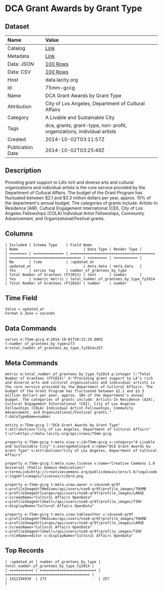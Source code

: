 # DCA Grant Awards by Grant Type

## Dataset

| Name | Value |
| :--- | :---- |
| Catalog | [Link](https://catalog.data.gov/dataset/dca-grant-awards-by-grant-type-14379) |
| Metadata | [Link](https://data.lacity.org/api/views/75mm-gccg) |
| Data: JSON | [100 Rows](https://data.lacity.org/api/views/75mm-gccg/rows.json?max_rows=100) |
| Data: CSV | [100 Rows](https://data.lacity.org/api/views/75mm-gccg/rows.csv?max_rows=100) |
| Host | data.lacity.org |
| Id | 75mm-gccg |
| Name | DCA Grant Awards by Grant Type |
| Attribution | City of Los Angeles, Department of Cultural Affairs |
| Category | A Livable and Sustainable City |
| Tags | dca, grants, grant-type, non-profit, organizations, individual artists |
| Created | 2014-10-02T03:11:57Z |
| Publication Date | 2014-10-02T03:25:49Z |

## Description

Providing grant support to LA’s rich and diverse arts and cultural organizations and individual artists is the core service provided by the Department of Cultural Affairs. The budget of the Grant Program has fluctuated between $2.1 and $3.3 million dollars per year, approx. 10% of the department's annual budget. The categories of grants include: Artists-In Residence (AIR), Cultural Engagement International (CEI), City of Los Angeles Fellowships (COLA) Individual Artist Fellowships, Community Advancement, and Organizational/Festival grants.

## Columns

```ls
| Included | Schema Type    | Field Name                              | Name                              | Data Type | Render Type |
| ======== | ============== | ======================================= | ================================= | ========= | =========== |
| No       | time           | :updated_at                             | updated_at                        | meta_data | meta_data   |
| Yes      | series tag     | number_of_grantees_by_type              | Total Number of Grantees (FY2013) | text      | number      |
| Yes      | numeric metric | total_number_of_grantees_by_type_fy2014 | Total Number of Grantees (FY2014) | number    | number      |
```

## Time Field

```ls
Value = updated_at
Format & Zone = seconds
```

## Data Commands

```ls
series e:75mm-gccg d:2014-10-01T20:22:19.000Z t:number_of_grantees_by_type=273 m:total_number_of_grantees_by_type_fy2014=257
```

## Meta Commands

```ls
metric m:total_number_of_grantees_by_type_fy2014 p:integer l:"Total Number of Grantees (FY2014)" d:"Providing grant support to LA’s rich and diverse arts and cultural organizations and individual artists is the core service provided by the Department of Cultural Affairs. The budget of the Grant Program has fluctuated between $2.1 and $3.3 million dollars per year, approx. 10% of the department's annual budget. The categories of grants include: Artists-In Residence (AIR), Cultural Engagement International (CEI), City of Los Angeles Fellowships (COLA) Individual Artist Fellowships, Community Advancement, and Organizational/Festival grants." t:dataTypeName=number

entity e:75mm-gccg l:"DCA Grant Awards by Grant Type" t:attribution="City of Los Angeles, Department of Cultural Affairs" t:url=https://data.lacity.org/api/views/75mm-gccg

property e:75mm-gccg t:meta.view v:id=75mm-gccg v:category="A Livable and Sustainable City" v:averageRating=0 v:name="DCA Grant Awards by Grant Type" v:attribution="City of Los Angeles, Department of Cultural Affairs"

property e:75mm-gccg t:meta.view.license v:name="Creative Commons 1.0 Universal (Public Domain Dedication)" v:termsLink=http://creativecommons.org/publicdomain/zero/1.0/legalcode v:logoUrl=images/licenses/ccZero.png

property e:75mm-gccg t:meta.view.owner v:id=nze8-qr9f v:profileImageUrlMedium=/api/users/nze8-qr9f/profile_images/THUMB v:profileImageUrlLarge=/api/users/nze8-qr9f/profile_images/LARGE v:screenName="Cultural Affairs OpenData" v:profileImageUrlSmall=/api/users/nze8-qr9f/profile_images/TINY v:displayName="Cultural Affairs OpenData"

property e:75mm-gccg t:meta.view.tableauthor v:id=nze8-qr9f v:profileImageUrlMedium=/api/users/nze8-qr9f/profile_images/THUMB v:profileImageUrlLarge=/api/users/nze8-qr9f/profile_images/LARGE v:screenName="Cultural Affairs OpenData" v:profileImageUrlSmall=/api/users/nze8-qr9f/profile_images/TINY v:roleName=editor v:displayName="Cultural Affairs OpenData"
```

## Top Records

```ls
| :updated_at | number_of_grantees_by_type | total_number_of_grantees_by_type_fy2014 | 
| =========== | ========================== | ======================================= | 
| 1412194939  | 273                        | 257                                     | 
```